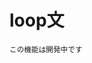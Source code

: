 <script src="https://cdn.lordicon.com/xdjxvujz.js"></script>

# <lord-icon src="https://cdn.lordicon.com/giaigwkd.json" trigger="loop" delay="1000" style="height:2em"></lord-icon>loop文

<small>この機能は開発中です</small>
